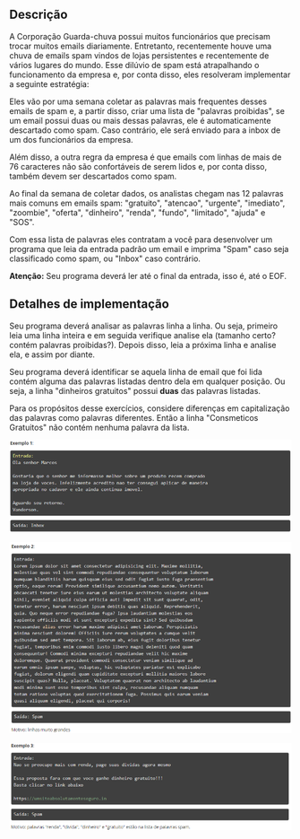 ## Descrição
A Corporação Guarda-chuva possui muitos funcionários que precisam trocar muitos emails diariamente. Entretanto, recentemente houve uma chuva de emails spam vindos de lojas persistentes e recentemente de vários lugares do mundo. Esse dilúvio de spam está atrapalhando o funcionamento da empresa e, por conta disso, eles resolveram implementar a seguinte estratégia:

Eles vão por uma semana coletar as palavras mais frequentes desses emails de spam e, a partir disso, criar uma lista de "palavras proibidas", se um email possui duas ou mais dessas palavras, ele é automaticamente descartado como spam. Caso contrário, ele será enviado para a inbox de um dos funcionários da empresa.

Além disso, a outra regra da empresa é que emails com linhas de mais de 76 caracteres não são confortáveis de serem lidos e, por conta disso, também devem ser descartados como spam.

Ao final da semana de coletar dados, os analistas chegam nas 12 palavras mais comuns em emails spam: "gratuito", "atencao", "urgente", "imediato", "zoombie", "oferta", "dinheiro", "renda", "fundo", "limitado", "ajuda" e "SOS".

Com essa lista de palavras eles contratam a você para desenvolver um programa que leia da entrada padrão um email e imprima "Spam" caso seja classificado como spam, ou "Inbox" caso contrário.

**Atenção:** Seu programa deverá ler até o final da entrada, isso é, até o EOF.

## Detalhes de implementação
Seu programa deverá analisar as palavras linha a linha. Ou seja, primeiro leia uma linha inteira e em seguida verifique analise ela (tamanho certo? contém palavras proibidas?). Depois disso, leia a próxima linha e analise ela, e assim por diante.

Seu programa deverá identificar se aquela linha de email que foi lida contém alguma das palavras listadas dentro dela em qualquer posição. Ou seja, a linha "dinheiros gratuitos" possui **duas** das palavras listadas.

Para os propósitos desse exercícios, considere diferenças em capitalização das palavras como palavras diferentes. Então a linha "Consmeticos Gratuitos" não contém nenhuma palavra da lista.

![alt-text](https://github.com/niicao/USP/blob/main/Laborat%C3%B3rio%20de%20ICC%20(Laboratory%20of%20Computer%20Science%20Introduction)/Lista%203%20(Vetores%2C%20Strings%20e%20Matrizes)/Detec%C3%A7%C3%A3o%20de%20Spam/deteccao_spam0.png)

![alt-text](https://github.com/niicao/USP/blob/main/Laborat%C3%B3rio%20de%20ICC%20(Laboratory%20of%20Computer%20Science%20Introduction)/Lista%203%20(Vetores%2C%20Strings%20e%20Matrizes)/Detec%C3%A7%C3%A3o%20de%20Spam/deteccao_spam1.png)

![alt-text](https://github.com/niicao/USP/blob/main/Laborat%C3%B3rio%20de%20ICC%20(Laboratory%20of%20Computer%20Science%20Introduction)/Lista%203%20(Vetores%2C%20Strings%20e%20Matrizes)/Detec%C3%A7%C3%A3o%20de%20Spam/deteccao_spam2.png)
